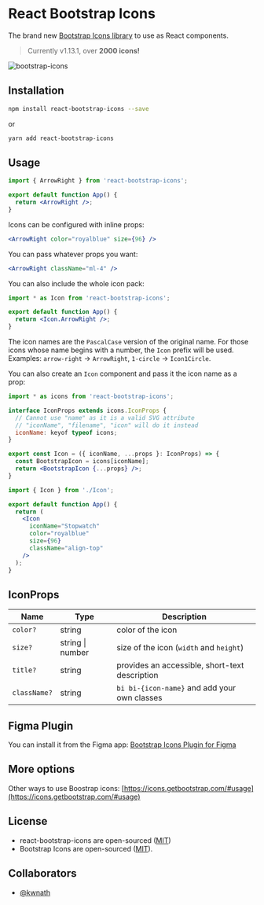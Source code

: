 # React Bootstrap Icons

The brand new [Bootstrap Icons library](https://icons.getbootstrap.com/) to use as React components.

> Currently v1.13.1, over **2000 icons!**

![bootstrap-icons](https://user-images.githubusercontent.com/39626451/192898250-711e2281-ab03-433a-afeb-4ad542b68a5b.png)

## Installation

```bash
npm install react-bootstrap-icons --save
```

or

```bash
yarn add react-bootstrap-icons
```

## Usage

```jsx
import { ArrowRight } from 'react-bootstrap-icons';

export default function App() {
  return <ArrowRight />;
}
```

Icons can be configured with inline props:

```jsx
<ArrowRight color="royalblue" size={96} />
```

You can pass whatever props you want:

```jsx
<ArrowRight className="ml-4" />
```

You can also include the whole icon pack:

```jsx
import * as Icon from 'react-bootstrap-icons';

export default function App() {
  return <Icon.ArrowRight />;
}
```

The icon names are the `PascalCase` version of the original name. For those icons whose name begins with a number, the `Icon` prefix will be used. Examples: `arrow-right` → `ArrowRight`, `1-circle` → `Icon1Circle`.

You can also create an `Icon` component and pass it the icon name as a prop:

```jsx
import * as icons from 'react-bootstrap-icons';

interface IconProps extends icons.IconProps {
  // Cannot use "name" as it is a valid SVG attribute
  // "iconName", "filename", "icon" will do it instead
  iconName: keyof typeof icons;
}

export const Icon = ({ iconName, ...props }: IconProps) => {
  const BootstrapIcon = icons[iconName];
  return <BootstrapIcon {...props} />;
}
```

```jsx
import { Icon } from './Icon';

export default function App() {
  return (
    <Icon
      iconName="Stopwatch"
      color="royalblue"
      size={96}
      className="align-top"
    />
  );
}
```

## IconProps

| Name         | Type             | Description                                    |
| ------------ | ---------------- | ---------------------------------------------- |
| `color?`     | string           | color of the icon                              |
| `size?`      | string \| number | size of the icon (`width` and `height`)        |
| `title?`     | string           | provides an accessible, short-text description |
| `className?` | string           | `bi bi-{icon-name}` and add your own classes   |

## Figma Plugin

You can install it from the Figma app: [Bootstrap Icons Plugin for Figma](https://www.figma.com/community/plugin/868341386266170307/Bootstrap-Icons)

## More options

Other ways to use Boostrap icons: [https://icons.getbootstrap.com/#usage](https://icons.getbootstrap.com/#usage)

## License

- react-bootstrap-icons are open-sourced ([MIT](https://github.com/ismamz/react-bootstrap-icons/blob/master/LICENSE.md))
- Bootstrap Icons are open-sourced ([MIT](https://github.com/twbs/icons/blob/main/LICENSE)).

## Collaborators

- [@kwnath](https://github.com/kwnath)
